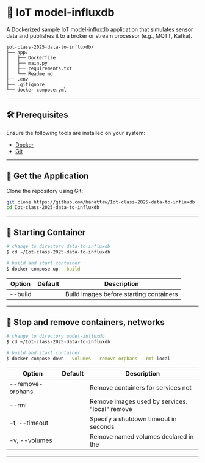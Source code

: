 # 📡 IoT model-influxdb

A Dockerized sample IoT model-influxdb application that simulates sensor data and publishes it to a broker or stream processor (e.g., MQTT, Kafka).

```
iot-class-2025-data-to-influxdb/
├── app/
│   ├── Dockerfile
│   ├── main.py
│   ├── requirements.txt
│   └── Readme.md
├── .env
├── .gitignore
└── docker-compose.yml
```

---

## 🛠️ Prerequisites

Ensure the following tools are installed on your system:

* [Docker](https://docs.docker.com/get-docker/)
* [Git](https://git-scm.com/downloads)

---

## 🚀 Get the Application

Clone the repository using Git:

```bash
git clone https://github.com/hanattaw/Iot-class-2025-data-to-influxdb
cd Iot-class-2025-data-to-influxdb
```

---

## 💾 **Starting Container**
```bash
# change to directory data-to-influxdb
$ cd ~/Iot-class-2025-data-to-influxdb

# build and start container
$ docker compose up --build 

```
|Option	|Default	|Description|
|--|--|--|
|--build		| |Build images before starting containers|

---


## 💾 **Stop and remove containers, networks**
```bash
# change to directory model-influxdb
$ cd ~/Iot-class-2025-data-to-influxdb

# build and start container
$ docker compose down --volumes --remove-orphans --rmi local

```

|Option	|Default	|Description|
|--|--|--|
|--remove-orphans		| |Remove containers for services not |defined in the Compose file|
|--rmi		| |Remove images used by services. "local" remove |only images that don't have a custom tag ("local"||"all")|
|-t, --timeout		| |Specify a shutdown timeout in seconds|
|-v, --volumes		| |Remove named volumes declared in the |"volumes" section of the Compose file and anonymous |volumes attached to containers|

---